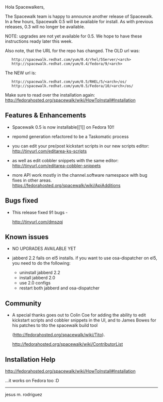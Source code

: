 Hola Spacewalkers,

The Spacewalk team is happy to announce another release of Spacewalk. In a few hours, Spacewalk 0.5 will be available for install. As with previous releases, 0.3 will no longer be available.

NOTE: upgrades are not yet available for 0.5. We hope to have these instructions ready later this week.

Also note, that the URL for the repo has changed. The OLD url was:


       http://spacewalk.redhat.com/yum/0.4/rhel/5Server/<arch>
       http://spacewalk.redhat.com/yum/0.4/fedora/9/<arch>

The NEW url is:


       http://spacewalk.redhat.com/yum/0.5/RHEL/5/<arch>/os/
       http://spacewalk.redhat.com/yum/0.5/Fedora/10/<arch>/os/

Make sure to read over the installation again:
   http://fedorahosted.org/spacewalk/wiki/HowToInstall#Installation
## Features & Enhancements

* Spacewalk 0.5 is now installable[[1]] on Fedora 10!!


* repomd generation refactored to be a Taskomatic process

* you can edit your pre/post kickstart scripts in our new scripts editor:
      http://tinyurl.com/editarea-ks-scripts

* as well as edit cobbler snippets with the same editor:
      http://tinyurl.com/editarea-cobbler-snippets

* more API work mostly in the channel.software namespace with bug fixes in other areas.
      https://fedorahosted.org/spacewalk/wiki/ApiAdditions
## Bugs fixed

* This release fixed 91 bugs - 

  http://tinyurl.com/dmszqj
## Known issues

* NO UPGRADES AVAILABLE YET


* jabberd 2.2 fails on el5 installs. if you want to use osa-dispatcher on el5, you need to do the following:
  * uninstall jabberd 2.2
  * install jabberd 2.0
  * use 2.0 configs
  * restart both jabberd and osa-dispatcher
## Community

*  A special thanks goes out to Colin Coe for adding the ability to edit kickstart scripts and cobbler snippets in the UI, and to James Bowes for his patches to tito the spacewalk build tool

   (http://fedorahosted.org/spacewalk/wiki/Tito).

   http://fedorahosted.org/spacewalk/wiki/ContributorList
## Installation Help

   http://fedorahosted.org/spacewalk/wiki/HowToInstall#Installation


...it works on Fedora too :D

----
jesus m. rodriguez